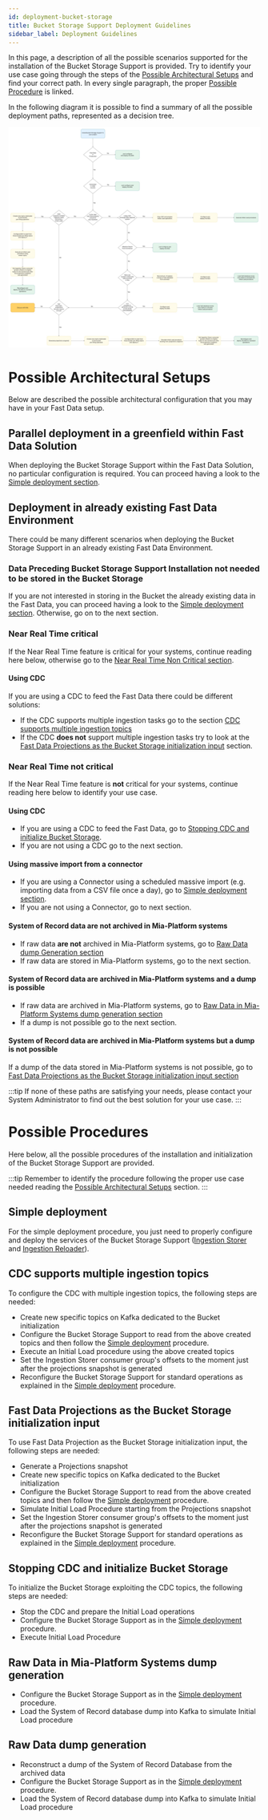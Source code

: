 ```yaml
---
id: deployment-bucket-storage
title: Bucket Storage Support Deployment Guidelines
sidebar_label: Deployment Guidelines
---
```


In this page, a description of all the possible scenarios supported for the installation of the Bucket Storage Support is provided. Try to identify your use case going through the steps of the [Possible Architectural Setups](#possible-architectural-setups) and find your correct path. In every single paragraph, the proper [Possible Procedure](#possible-procedures) is linked.

In the following diagram it is possible to find a summary of all the possible deployment paths, represented as a decision tree.

![Bucket Storage Support Decision Tree](../img/BSS_deploy_decision_tree.jpg)

# Possible Architectural Setups

Below are described the possible architectural configuration that you may have in your Fast Data setup.

## Parallel deployment in a greenfield within Fast Data Solution

When deploying the Bucket Storage Support within the Fast Data Solution, no particular configuration is required. You can proceed having a look to the [Simple deployment section](#simple-deployment).

## Deployment in already existing Fast Data Environment

There could be many different scenarios when deploying the Bucket Storage Support in an already existing Fast Data Environment. 

### Data Preceding Bucket Storage Support Installation not needed to be stored in the Bucket Storage

If you are not interested in storing in the Bucket the already existing data in the Fast Data, you can proceed having a look to the [Simple deployment section](#simple-deployment).
Otherwise, go on to the next section.

### Near Real Time critical

If the Near Real Time feature is critical for your systems, continue reading here below, otherwise go to the [Near Real Time Non Critical section](#near-real-time-not-critical).

#### Using CDC

If you are using a CDC to feed the Fast Data there could be different solutions:

- If the CDC supports multiple ingestion tasks go to the section [CDC supports multiple ingestion topics](#cdc-supports-multiple-ingestion-topics)
- If the CDC **does not** support multiple ingestion tasks try to look at the [Fast Data Projections as the Bucket Storage initialization input](#fast-data-projections-as-the-bucket-storage-initialization-input) section.

### Near Real Time not critical

If the Near Real Time feature is **not** critical for your systems, continue reading here below to identify your use case.

#### Using CDC

- If you are using a CDC to feed the Fast Data, go to [Stopping CDC and initialize Bucket Storage](#stopping-cdc-and-initialize-bucket-storage). 
- If you are not using a CDC go to the next section.

#### Using massive import from a connector

- If you are using a Connector using a scheduled massive import (e.g. importing data from a CSV file once a day), go to [Simple deployment section](#simple-deployment).
- If you are not using a Connector, go to next section.

#### System of Record data are not archived in Mia-Platform systems

- If raw data **are not** archived in Mia-Platform systems, go to [Raw Data dump Generation section](#raw-data-dump-generation)
- If raw data are stored in Mia-Platform systems, go to the next section.

#### System of Record data are archived in Mia-Platform systems and a dump is possible

- If raw data are archived in Mia-Platform systems, go to [Raw Data in Mia-Platform Systems dump generation section](#raw-data-in-mia-platform-systems-dump-generation)
- If a dump is not possible go to the next section.

#### System of Record data are archived in Mia-Platform systems but a dump is not possible

If a dump of the data stored in Mia-Platform systems is not possible, go to [Fast Data Projections as the Bucket Storage initialization input section](#fast-data-projections-as-the-bucket-storage-initialization-input)

:::tip
If none of these paths are satisfying your needs, please contact your System Administrator to find out the best solution for your use case.
:::

# Possible Procedures

Here below, all the possible procedures of the installation and initialization of the Bucket Storage Support are provided.

:::tip
Remember to identify the procedure following the proper use case needed reading the [Possible Architectural Setups](#possible-architectural-setups) section.
:::

## Simple deployment

For the simple deployment procedure, you just need to properly configure and deploy the services of the Bucket Storage Support ([Ingestion Storer](/fast_data/bucket_storage_support/configuration/ingestion_storer.md) and [Ingestion Reloader](/fast_data/bucket_storage_support/configuration/ingestion_reloader.md)).

## CDC supports multiple ingestion topics

To configure the CDC with multiple ingestion topics, the following steps are needed:

- Create new specific topics on Kafka dedicated to the Bucket initialization
- Configure the Bucket Storage Support to read from the above created topics and then follow the [Simple deployment](#simple-deployment) procedure.
- Execute an Initial Load procedure using the above created topics
- Set the Ingestion Storer consumer group's offsets to the moment just after the projections snapshot is generated
- Reconfigure the Bucket Storage Support for standard operations as explained in the [Simple deployment](#simple-deployment) procedure.

## Fast Data Projections as the Bucket Storage initialization input

To use Fast Data Projection as the Bucket Storage initialization input, the following steps are needed:

- Generate a Projections snapshot
- Create new specific topics on Kafka dedicated to the Bucket initialization
- Configure the Bucket Storage Support to read from the above created topics and then follow the [Simple deployment](#simple-deployment) procedure.
- Simulate Initial Load Procedure starting from the Projections snapshot
- Set the Ingestion Storer consumer group's offsets to the moment just after the projections snapshot is generated
- Reconfigure the Bucket Storage Support for standard operations as explained in the [Simple deployment](#simple-deployment) procedure.

## Stopping CDC and initialize Bucket Storage 

To initialize the Bucket Storage exploiting the CDC topics, the following steps are needed:

- Stop the CDC and prepare the Initial Load operations
- Configure the Bucket Storage Support as in the [Simple deployment](#simple-deployment) procedure.
- Execute Initial Load Procedure

## Raw Data in Mia-Platform Systems dump generation

- Configure the Bucket Storage Support as in the [Simple deployment](#simple-deployment) procedure.
- Load the System of Record database dump into Kafka to simulate Initial Load procedure

## Raw Data dump generation

- Reconstruct a dump of the System of Record Database from the archived data
- Configure the Bucket Storage Support as in the [Simple deployment](#simple-deployment) procedure.
- Load the System of Record database dump into Kafka to simulate Initial Load procedure
